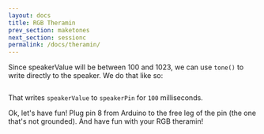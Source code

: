 ```yaml
---
layout: docs
title: RGB Theramin
prev_section: maketones
next_section: sessionc
permalink: /docs/theramin/
--- 
```


Since speakerValue will be between 100 and 1023, we can use ```tone()``` to write directly to the speaker. We do that like so:

```tone(speakerPin,speakerValue,100);
```

That writes ```speakerValue``` to ```speakerPin``` for ```100``` milliseconds.

Ok, let's have fun! Plug pin 8 from Arduino to the free leg of the pin (the one that's not grounded). And have fun with your RGB theramin!

